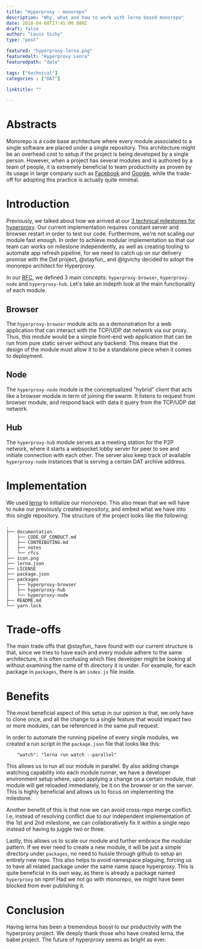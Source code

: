 ```yaml
---
title: "Hyperproxy - monorepo"
description: "Why, what and how to work with lerna based monorepo"
date: 2018-04-08T17:45:00.880Z
draft: false
author: "Louis Vichy"
type: "post"

featured: "hyperproxy-lerna.png"
featuredalt: "Hyperproxy Lenra"
featuredpath: "date"

tags: ["technical"]
categories : ["DAT"]

linktitle: ""

---
```


# Abstracts

Monorepo is a code base architecture where every module associated to a single software are placed under a single repository. This architecture might be an overhead cost to setup if the project is being developed by a single person. However, when a project has several modules and is authored by a team of people, it is extremely beneficial to team productivity as proven by its usage in large company such as [Facebook](https://www.youtube.com/watch?v=X0VH78ye4yY) and [Google](https://www.youtube.com/watch?v=W71BTkUbdqE), while the trade-off for adopting this practice is actually quite minimal.

# Introduction

Previously, we talked about how we arrived at our [3 technical milestones for hyperproxy](#dat-hyperproxy-noisebridge). Our current implementation requires constant server and browser restart in order to test our code. Furthermore, we're not scaling our module fast enough. In order to achieve modular implementation so that our team can works on milestone independently, as well as creating tooling to automate app refresh pipeline, for we need to catch up on our delivery promise with the Dat project, @stayfun_ and @lgvichy decided to adopt the monorepo architect for Hyperproxy.

In our [RFC](https://docs.google.com/document/d/1zvGN7hmeOVHOaQjCUr3XuNLZxZxvOn1u0GwVhR_ucB4/edit?usp=sharing), we defined 3 main concepts: `hyperproxy-browser`, `hyperproxy-node` and `hyperproxy-hub`. Let's take an indepth look at the main functionality of each module.

## Browser

The `hyperproxy-browser` module acts as a demonstration for a web application that can interact with the TCP/UDP dat network via our proxy. Thus, this module would be a simple front-end web application that can be run from pure static server without any backend. This means that the design of the module must allow it to be a standalone piece when it comes to deployment.

## Node

The `hyperproxy-node` module is the conceptualized "hybrid" client that acts like a browser module in term of joining the swarm. It listens to request from browser module, and respond back with data it query from the TCP/UDP dat network.

## Hub

The `hyperproxy-hub` module serves as a meeting station for the P2P network, where it starts a websocket lobby server for peer to see and initiate connection with each other. The server also keep track of available `hyperproxy-node` instances that is serving a certain DAT archive address.

# Implementation

We used [lerna](https://lernajs.io/) to initialize our monorepo. This also mean that we will have to nuke our previously created repository, and embed what we have into this single repository. The structure of the project looks like the following:

```
.
├── documentation
│   ├── CODE_OF_CONDUCT.md
│   ├── CONTRIBUTING.md
│   ├── notes
│   └── rfcs
├── icon.png
├── lerna.json
├── LICENSE
├── package.json
├── packages
│   ├── hyperproxy-browser
│   ├── hyperproxy-hub
│   └── hyperproxy-node
├── README.md
└── yarn.lock
```

# Trade-offs

The main trade offs that @stayfun_ have found with our current structure is that, since we tries to have each and every module adhere to the same architecture, it is often confusing which files developer might be looking at without examining the name of th directory it is under. For example, for each package in `packages`, there is an `index.js` file inside.

# Benefits

The most beneficial aspect of this setup in our opinion is that, we only have to clone once, and all the change to a single feature that would impact two or more modules, can be referenced in the same pull request.

In order to automate the running pipeline of every single modules, we created a run script in the `package.json` file that looks like this:

```
    "watch": "lerna run watch --parallel"
```

This allows us to run all our module in parallel. By also adding change watching capability into each module runner, we have a developer environment setup where, upon applying a change on a certain module, that module will get reloaded immediately, be it on the browser or on the server. This is highly beneficial and allows us to focus on implementing the milestone.

Another benefit of this is that now we can avoid cross-repo merge conflict. I.e, instead of resolving conflict due to our independent implementation of the 1st and 2nd milestone, we can collaboratively fix it within a single repo instead of having to juggle two or three.

Lastly, this allows us to scale our module and further embrace the modular pattern. If we ever need to create a new module, it will be just a simple directory under `packages`, no need to hussle through github to setup an entirely new repo. This also helps to avoid namespace plaguing, forcing us to have all related package under the same name space hyperproxy. This is quite beneficial in its own way, as there is already a package named `hyperproxy` on npm! Had we not go with monorepo, we might have been blocked from ever publishing it.

# Conclusion

Having lerna has been a tremendous boost to our productivity with the hyperproxy project. We deeply thank those who have created lerna, the babel project. The future of hyperproxy seems as bright as ever.
